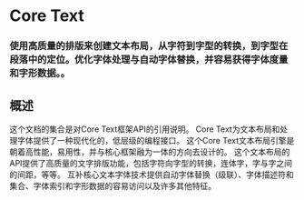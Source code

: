 # Core Text
### 使用高质量的排版来创建文本布局，从字符到字型的转换，到字型在段落中的定位。优化字体处理与自动字体替换，并容易获得字体度量和字形数据。。
## 概述
这个文档的集合是对Core Text框架API的引用说明。
Core Text为文本布局和处理字体提供了一种现代化的，低层级的编程接口。
这个Core Text文本布局引擎是朝着高性能，易用性，并与核心框架融为一体的方向去设计的。
这个文本布局的API提供了高质量的文字排版功能，包括字符向字型的转换，连体字，字与字之间的间距，等等。
互补核心文本字体技术提供自动字体替换（级联）、字体描述符和集合、字体索引和字形数据的容易访问以及许多其他特征。
